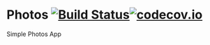 # Photos [![Build Status](https://travis-ci.org/ezefranca/Photos.svg?branch=master)](https://travis-ci.org/ezefranca/Photos)[![codecov.io](https://codecov.io/gh/ezefranca/Photos/branch/master/graphs/badge.svg)](https://codecov.io/gh/ezefranca/Photos/branch/master)

Simple Photos App
